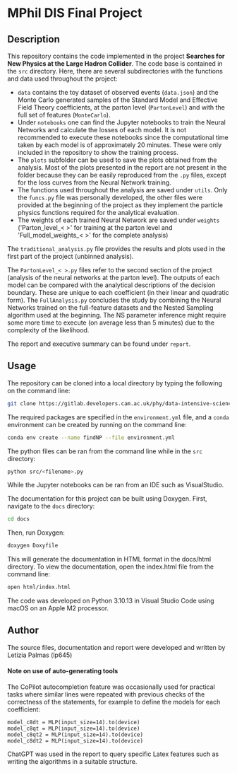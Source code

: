 # MPhil DIS Final Project

## Description
This repository contains the code implemented in the project **Searches for New Physics at the Large Hadron Collider**. 
The code base is contained in the `src` directory. Here, there are several subdirectories with the functions and data used throughout the project:
- `data` contains the toy dataset of observed events (`data.json`) and the Monte Carlo generated samples of the Standard Model and Effective Field Theory coefficients, at the parton level (`PartonLevel`) and with the full set of features (`MonteCarlo`).
- Under `notebooks` one can find the Jupyter notebooks to train the Neural Networks and calculate the losses of each model. It is not recommended to execute these notebooks since the computational time taken by each model is of approximately 20 minutes. These were only included in the repository to show the training process.
- The `plots` subfolder can be used to save the plots obtained from the analysis. Most of the plots presented in the report are not present in the folder because they can be easily reproduced from the `.py` files, except for the loss curves from the Neural Network training.
- The functions used throughout the analysis are saved under `utils`. Only the `funcs.py` file was personally developed, the other files were provided at the beginning of the project as they implement the particle physics functions required for the analytical evaluation.
- The weights of each trained Neural Network are saved under `weights` ('Parton_level_< >' for training at the parton level and 'Full_model_weights_< >' for the complete analysis)

The `traditional_analysis.py` file provides the results and plots used in the first part of the project (unbinned analysis).

The `PartonLevel_< >.py` files refer to the second section of the project (analysis of the neural networks at the parton level). The outputs of each model can be compared with the analytical descriptions of the decision boundary. These are unique to each coefficient (in their linear and quadratic form).
The `FullAnalysis.py` concludes the study by combining the Neural Networks trained on the full-feature datasets and the Nested Sampling algorithm used at the beginning. The NS parameter inference might require some more time to execute (on average less than 5 minutes) due to the complexity of the likelihood.

The report and executive summary can be found under `report`.

## Usage
The repository can be cloned into a local directory by typing the following on the command line:
```bash
git clone https://gitlab.developers.cam.ac.uk/phy/data-intensive-science-mphil/projects/lp645.git
```

The required packages are specified in the `environment.yml` file, and a `conda` environment can be created by running on the command line:
```bash
conda env create --name findNP --file environment.yml
```
The python files can be ran from the command line while in the `src` directory:
```bash
python src/<filename>.py
```
While the Jupyter notebooks can be ran from an IDE such as VisualStudio.

The documentation for this project can be built using Doxygen. First, navigate to the `docs` directory:
```bash
cd docs
```
Then, run Doxygen:
```bash
doxygen Doxyfile
```
This will generate the documentation in HTML format in the docs/html directory. To view the documentation, open the index.html file from the command line:
```bash
open html/index.html
```

The code was developed on Python 3.10.13 in Visual Studio Code using macOS on an Apple M2 processor.

## Author
The source files, documentation and report were developed and written by Letizia Palmas (lp645)

#### Note on use of auto-generating tools
The CoPilot autocompletion feature was occasionally used for practical tasks where similar lines were repeated with previous checks of the correctness of the statements, for example to define the models for each coefficient:
```
model_c8dt = MLP(input_size=14).to(device)
model_c8qt = MLP(input_size=14).to(device)
model_c8qt2 = MLP(input_size=14).to(device)
model_c8dt2 = MLP(input_size=14).to(device)
``` 

ChatGPT was used in the report to query specific Latex features such as writing the algorithms in a suitable structure.